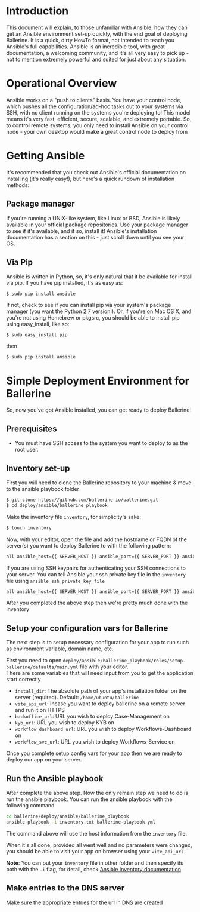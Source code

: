 # Introduction

This document will explain, to those unfamiliar with Ansible, how they can get an Ansible environment set-up quickly, with the end goal of deploying Ballerine.
It is a quick, dirty HowTo format, not intended to teach you Ansible's full capabilities. Ansible is an incredible tool, with great documentation, a welcoming community, and it's all very easy to pick up - not to mention extremely powerful and suited for just about any situation.

# Operational Overview

Ansible works on a "push to clients" basis. You have your control node, which pushes all the configuration/ad-hoc tasks out to your systems via SSH, with no client running on the systems you're deploying to! This model means it's very fast, efficient, secure, scalable, and extremely portable.
So, to control remote systems, you only need to install Ansible on your control node - your own desktop would make a great control node to deploy from

# Getting Ansible

It's recommended that you check out Ansible's official documentation on installing (it's really easy!), but here's a quick rundown of installation methods:

## Package manager

If you're running a UNIX-like system, like Linux or BSD, Ansible is likely available in your official package repositories. Use your package manager to see if it's available, and if so, install it! Ansible's installation documentation has a section on this - just scroll down until you see your OS.

## Via Pip

Ansible is written in Python, so, it's only natural that it be available for install via pip. If you have pip installed, it's as easy as:

```
$ sudo pip install ansible
```

If not, check to see if you can install pip via your system's package manager (you want the Python 2.7 version!).
Or, if you're on Mac OS X, and you're not using Homebrew or pkgsrc, you should be able to install pip using easy_install, like so:

```
$ sudo easy_install pip
```

then

```
$ sudo pip install ansible
```

# Simple Deployment Environment for Ballerine

So, now you've got Ansible installed, you can get ready to deploy Ballerine!

## Prerequisites

- You must have SSH access to the system you want to deploy to as the root user.

## Inventory set-up

First you will need to clone the Ballerine repository to your machine & move to the ansible playbook folder

```bash
$ git clone https://github.com/ballerine-io/ballerine.git
$ cd deploy/ansible/ballerine_playbook
```


Make the inventory file `inventory`, for simplicity's sake:

```bash
$ touch inventory
```

Now, with your editor, open the file and add the hostname or FQDN of the server(s) you want to deploy Ballerine to with the following pattern:

```bash
all ansible_host={{ SERVER_HOST }} ansible_port={{ SERVER_PORT }} ansible_user={{ SERVER_USER }}
```

If you are using SSH keypairs for authenticating your SSH connections to your server. You can tell Ansible your ssh private key file in the `inventory` file
using `ansible_ssh_private_key_file`

```bash
all ansible_host={{ SERVER_HOST }} ansible_port={{ SERVER_PORT }} ansible_user={{ SERVER_USER }} ansible_ssh_private_key_file={{ SSH_PRIVATE_KEY_FILE }}
```

After you completed the above step then we're pretty much done with the inventory

## Setup your configuration vars for Ballerine

The next step is to setup necessary configuration for your app to run such as environment variable, domain name, etc.

First you need to open `deploy/ansible/ballerine_playbook/roles/setup-ballerine/defaults/main.yml` file with your editor.  
There are some variables that will need input from you to get the application start correctly

- `install_dir`: The absolute path of your app's installation folder on the server (required). Default: `/home/ubuntu/ballerine`
- `vite_api_url`: Incase you want to deploy ballerine on a remote server and run it on HTTPS
- `backoffice_url`: URL you wish to deploy Case-Management on
- `kyb_url`: URL you wish to deploy KYB on
- `workflow_dashboard_url`: URL you wish to deploy Workflows-Dashboard on
- `workflow_svc_url`: URL you wish to deploy Workflows-Service on

Once you complete setup config vars for your app then we are ready to deploy our app on your server.

## Run the Ansible playbook

After complete the above step. Now the only remain step we need to do is run the ansible playbook.
You can run the ansible playbook with the following command

```bash
cd ballerine/deploy/ansible/ballerine_playbook
ansible-playbook -i inventory.txt ballerine-playbook.yml
```

The command above will use the host information from the `inventory` file.

When it's all done, provided all went well and no parameters were changed, you should be able to visit your app on browser using your `vite_api_url`

**Note**: You can put your `inventory` file in other folder and then specify its path with the `-i` flag, for detail, check [Ansible Inventory documentation](https://docs.ansible.com/ansible/latest/user_guide/intro_inventory.html)

## Make entries to the DNS server

Make sure the appropriate entries for the url in DNS are created